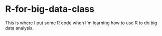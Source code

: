 # R-for-big-data-class
This is where I put some R code when I'm learning how to use R to do big data analysis.

